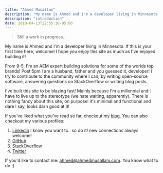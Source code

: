 ```yaml
---
title: "Ahmed Musallam"
description: "My name is Ahmed and I'm a developer living in Minnesota. If this is your first time here, welcome! I hope you enjoy this site as much as I've enjoyed building it!"
description: "introduction"
date: 2018-04-13T22:55:10-05:00
---
```


> Still a work in progress...

My name is Ahmed and I'm a developer living in Minnesota. If this is your first time here, welcome! I hope you enjoy this site as much as I've enjoyed building it!

From 9-5, I'm an AEM expert building solutions for some of the worlds top brands! 
Post 5pm I am a husband, father and you guessed it, developer! I try to contribute to the community where I can; by writing open-source software, answering questions on StackOverflow or writing blog posts.

I've built this site to be blazing fast! Mainly because I'm a millennial and I have to live up to the stereotype (we hate waiting, apparently). There is nothing fancy about this site, on purpose! it's minimal and functional and dare I say, looks darn good at it!

If you've liked what you've read so far, checkout my [blog](/blog). You can also checkout my various profiles:

1. [Linkedin](https://www.linkedin.com/in/ahmedmusallam/) I know you want to.. so do it! new connections always welcome!
2. [GitHub](https://github.com/ahmed-musallam)
3. [StackOverflow](https://stackoverflow.com/users/5633515/ahmed-musallam)
4. [Twitter](https://twitter.com/AhmedAtWork)


If you'd like to contact me: <ahmed@ahmedmusallam.com>. You know what to do :)